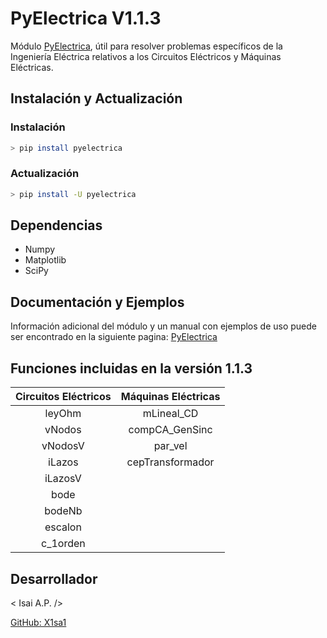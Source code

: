# PyElectrica V1.1.3
Módulo [PyElectrica](https://pyelectrica.ml), útil para resolver problemas
específicos de la Ingeniería Eléctrica relativos a los Circuitos Eléctricos
y Máquinas Eléctricas.

## Instalación y Actualización
### Instalación
```bash
> pip install pyelectrica
```
### Actualización
```bash
> pip install -U pyelectrica
```

## Dependencias
* Numpy
* Matplotlib
* SciPy

## Documentación y Ejemplos
Información adicional del módulo y un manual con ejemplos de uso puede ser
encontrado en la siguiente pagina: [PyElectrica](https://pyelectrica.ml)

## Funciones incluidas en la versión 1.1.3

|Circuitos Eléctricos|Máquinas Eléctricas|
|:------------------:|:-----------------:|
|leyOhm              |mLineal_CD         |
|vNodos              |compCA_GenSinc     |
|vNodosV             |par_vel            |
|iLazos              |cepTransformador   |
|iLazosV             |                   |
|bode                |                   |
|bodeNb              |                   |
|escalon             |                   |
|c_1orden            |                   |

## Desarrollador
< Isai A.P. />

[GitHub: X1sa1](https://github.com/x1sa1)
